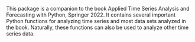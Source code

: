 This package is a companion to the book  Applied Time Series Analysis and Forecasting with Python, Springer 2022. It contains several 
important Python functions for analyzing time series and most data sets analyzed in the book. Naturally, these functions can also be used to analyze other time series data. 